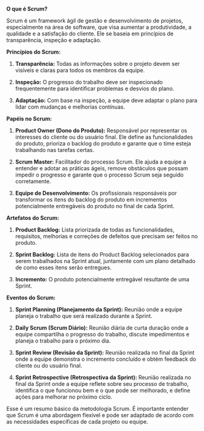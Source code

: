 **O que é Scrum?**

Scrum é um framework ágil de gestão e desenvolvimento de projetos, especialmente na área de software, que visa aumentar a produtividade, a qualidade e a satisfação do cliente. Ele se baseia em princípios de transparência, inspeção e adaptação.

**Princípios do Scrum:**

1. **Transparência:** Todas as informações sobre o projeto devem ser visíveis e claras para todos os membros da equipe.

2. **Inspeção:** O progresso do trabalho deve ser inspecionado frequentemente para identificar problemas e desvios do plano.

3. **Adaptação:** Com base na inspeção, a equipe deve adaptar o plano para lidar com mudanças e melhorias contínuas.

**Papéis no Scrum:**

1. **Product Owner (Dono do Produto):** Responsável por representar os interesses do cliente ou do usuário final. Ele define as funcionalidades do produto, prioriza o backlog do produto e garante que o time esteja trabalhando nas tarefas certas.

2. **Scrum Master:** Facilitador do processo Scrum. Ele ajuda a equipe a entender e adotar as práticas ágeis, remove obstáculos que possam impedir o progresso e garante que o processo Scrum seja seguido corretamente.

3. **Equipe de Desenvolvimento:** Os profissionais responsáveis por transformar os itens do backlog do produto em incrementos potencialmente entregáveis do produto no final de cada Sprint.

**Artefatos do Scrum:**

1. **Product Backlog:** Lista priorizada de todas as funcionalidades, requisitos, melhorias e correções de defeitos que precisam ser feitos no produto.

2. **Sprint Backlog:** Lista de itens do Product Backlog selecionados para serem trabalhados na Sprint atual, juntamente com um plano detalhado de como esses itens serão entregues.

3. **Incremento:** O produto potencialmente entregável resultante de uma Sprint.

**Eventos do Scrum:**

1. **Sprint Planning (Planejamento da Sprint):** Reunião onde a equipe planeja o trabalho que será realizado durante a Sprint.

2. **Daily Scrum (Scrum Diário):** Reunião diária de curta duração onde a equipe compartilha o progresso do trabalho, discute impedimentos e planeja o trabalho para o próximo dia.

3. **Sprint Review (Revisão da Sprint):** Reunião realizada no final da Sprint onde a equipe demonstra o incremento concluído e obtém feedback do cliente ou do usuário final.

4. **Sprint Retrospective (Retrospectiva da Sprint):** Reunião realizada no final da Sprint onde a equipe reflete sobre seu processo de trabalho, identifica o que funcionou bem e o que pode ser melhorado, e define ações para melhorar no próximo ciclo.

Esse é um resumo básico da metodologia Scrum. É importante entender que Scrum é uma abordagem flexível e pode ser adaptado de acordo com as necessidades específicas de cada projeto ou equipe.